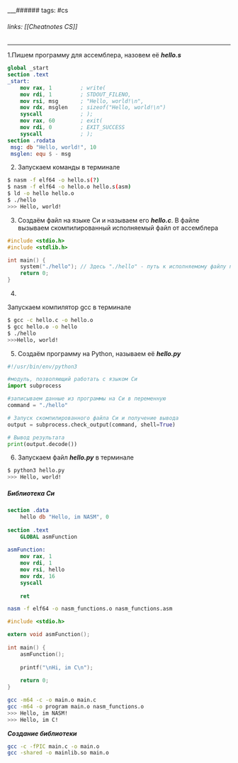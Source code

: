
___###### tags: #cs
###### links: [[Cheatnotes CS]]
___

1.Пишем программу для ассемблера, назовем её ***hello.s***
```nasm
global _start
section .text 
_start:
	mov rax, 1         ; write(
	mov rdi, 1         ; STDOUT_FILENO,
	mov rsi, msg       ; "Hello, world!\n",
	mov rdx, msglen    ; sizeof("Hello, world!\n")
	syscall            ; ); 
	mov rax, 60        ; exit( 
	mov rdi, 0         ; EXIT_SUCCESS
	syscall            ; ); 
section .rodata
 msg: db "Hello, world!", 10 
 msglen: equ $ - msg
```
2. Запускаем команды в терминале
```bash
$ nasm -f elf64 -o hello.s(?)
$ nasm -f elf64 -o hello.o hello.s(asm)
$ ld -o hello hello.o
$ ./hello
>>> Hello, world!
```
3. Создаём файл на языке Си и называем его ***hello.c***. В файле вызываем скомпилированный исполняемый файл от ассемблера
```c
#include <stdio.h>
#include <stdlib.h>

int main() {
	system("./hello"); // Здесь "./hello" - путь к исполняемому файлу nasm
	return 0;
}
```
4.
Запускаем компилятор gcc в терминале
```bash
$ gcc -c hello.c -o hello.o
$ gcc hello.o -o hello
$ ./hello
>>>Hello, world!
```
5. Создаём программу на Python, называем её ***hello.py***
```python
#!/usr/bin/env/python3

#модуль, позволяющий работать с языком Си
import subprocess 

#записываем данные из программы на Си в переменную
command = "./hello" 

# Запуск скомпилированного файла Си и получение вывода 
output = subprocess.check_output(command, shell=True)

# Вывод результата
print(output.decode())
```
6. Запускаем файл ***hello.py*** в терминале
```bash
$ python3 hello.py
>>> Hello, world!
```


##### Библиотека Си
```nasm
section .data
    hello db "Hello, im NASM", 0
  
section .text
    GLOBAL asmFunction
  
asmFunction:
    mov rax, 1
    mov rdi, 1
    mov rsi, hello
    mov rdx, 16
    syscall
  
    ret
```

```bash
nasm -f elf64 -o nasm_functions.o nasm_functions.asm
```

```c
#include <stdio.h>

extern void asmFunction();
  
int main() {
    asmFunction();
  
    printf("\nHi, im C\n");
  
    return 0;
}
```

```bash
gcc -m64 -c -o main.o main.c
gcc -m64 -o program main.o nasm_functions.o
>>> Hello, im NASM!
>>> Hello, im C!
```

***Создание библиотеки***
```bash
gcc -c -fPIC main.c -o main.o
gcc -shared -o mainlib.so main.o
```